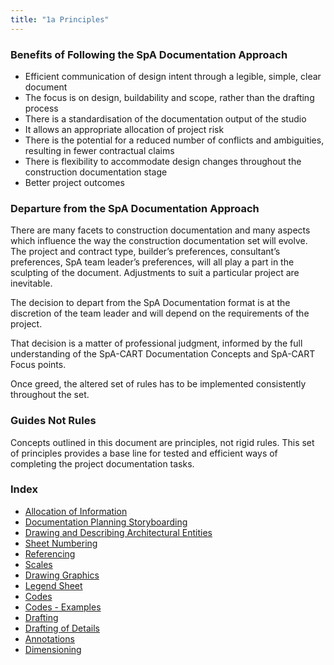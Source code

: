 ```yaml
---
title: "1a Principles"
---
```

### Benefits of Following the SpA Documentation Approach

- Efficient communication of design intent through a legible, simple, clear document
- The focus is on design, buildability and scope, rather than the drafting process
- There is a standardisation of the documentation output of the studio
- It allows an appropriate allocation of project risk
- There is the potential for a reduced number of conflicts and ambiguities, resulting in fewer contractual claims
- There is flexibility to accommodate design changes throughout the construction documentation stage
- Better project outcomes

### Departure from the SpA Documentation Approach

There are many facets to construction documentation and many aspects which influence the way the construction documentation set will evolve. The project and contract type, builder’s preferences, consultant’s preferences, SpA team leader’s preferences, will all play a part in the sculpting of the document. Adjustments to suit a particular project are inevitable.

The decision to depart from the SpA Documentation format is at the discretion of the team leader and will depend on the requirements of the project.

That decision is a matter of professional judgment, informed by the full understanding of the SpA-CART Documentation Concepts and SpA-CART Focus points.

Once  greed, the altered set of rules has to be implemented consistently throughout the set.

### Guides Not Rules

Concepts outlined in this document are principles, not rigid rules. This set of principles provides a base line for tested and efficient ways of completing the project documentation tasks.

### Index

- [Allocation of Information](notes/1_Documentation%20Codex/1a_Principles/Allocation%20of%20Information.md)
- [Documentation Planning Storyboarding](notes/1_Documentation%20Codex/1a_Principles/Documentation%20Planning%20Storyboarding.md)
- [Drawing and Describing Architectural Entities](notes/1_Documentation%20Codex/1a_Principles/Drawing%20and%20Describing%20Architectural%20Entities.md)
- [Sheet Numbering](notes/1_Documentation%20Codex/1a_Principles/Sheet%20Numbering.md)
- [Referencing](notes/1_Documentation%20Codex/1a_Principles/Referencing.md)
- [Scales](notes/1_Documentation%20Codex/1a_Principles/Scales.md)
- [Drawing Graphics](notes/1_Documentation%20Codex/1a_Principles/Drawing%20Graphics.md)
- [Legend Sheet](notes/1_Documentation%20Codex/1a_Principles/Legend%20Sheet.md)
- [Codes](notes/1_Documentation%20Codex/1a_Principles/Codes.md)
- [Codes - Examples](notes/1_Documentation%20Codex/1a_Principles/Codes%20-%20Examples.md)
- [Drafting](notes/1_Documentation%20Codex/1a_Principles/Drafting.md)
- [Drafting of Details](notes/1_Documentation%20Codex/1a_Principles/Drafting%20of%20Details.md)
- [Annotations](notes/1_Documentation%20Codex/1a_Principles/Annotations.md)
- [Dimensioning](notes/1_Documentation%20Codex/1a_Principles/Dimensioning.md)

